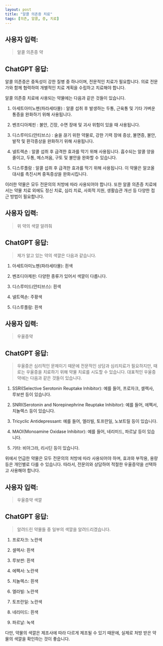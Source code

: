 ```yaml
---
layout: post
title: "알콜 의존증 치료"
tags: [의존, 알콜, 증, 치료]
---
```


## 사용자 입력:
> 알콜 의존증 약

## ChatGPT 응답:
> 

알콜 의존증은 중독성이 강한 질병 중 하나이며, 전문적인 치료가 필요합니다. 의료 전문가와 함께 협력하여 개별적인 치료 계획을 수립하고 치료해야 합니다. 

알콜 의존증 치료에 사용되는 약물에는 다음과 같은 것들이 있습니다.

1. 아세트아미노펜(파라세타몰) : 알콜 섭취 후 발생하는 두통, 근육통 및 기타 가벼운 통증을 완화하기 위해 사용됩니다.

2. 벤조디아제핀 : 불안, 긴장, 수면 장애 및 괴사 위험이 있을 때 사용됩니다.

3. 디스루미드(안티브스) : 술을 끊기 위한 약물로, 강한 기력 장애 증상, 불면증, 불안, 발작 및 환각증상을 완화하기 위해 사용됩니다.

4. 넬트렉손 : 알콜 섭취 후 급격한 효과를 막기 위해 사용됩니다. 흡수되는 알콜 양을 줄이고, 두통, 메스꺼움, 구토 및 불안을 완화할 수 있습니다.

5. 디스루플람 : 알콜 섭취 후 급격한 효과를 막기 위해 사용됩니다. 이 약물은 알코올 대사를 촉진시켜 중독증상을 완화시킵니다.

이러한 약물은 모두 전문의의 처방에 따라 사용되어야 합니다. 또한 알콜 의존증 치료에서는 약물 치료 외에도 정신 치료, 심리 치료, 사회적 지원, 생활습관 개선 등 다양한 접근 방법이 필요합니다.

## 사용자 입력:
> 위 약의 색깔 알려줘

## ChatGPT 응답:
> 제가 알고 있는 약의 색깔은 다음과 같습니다.

1. 아세트아미노펜(파라세타몰): 흰색

2. 벤조디아제핀: 다양한 종류가 있어서 색깔이 다릅니다.

3. 디스루미드(안티브스): 흰색

4. 넬트렉손: 주황색

5. 디스루플람: 흰색

## 사용자 입력:
> 우울증약

## ChatGPT 응답:
> 우울증은 심리적인 문제이기 때문에 전문적인 상담과 심리치료가 필요하지만, 때로는 우울증을 치료하기 위해 약물 치료를 시도할 수 있습니다. 대표적인 우울증약에는 다음과 같은 것들이 있습니다.

1. SSRI(Selective Serotonin Reuptake Inhibitor): 예를 들어, 프로자크, 셀렉사, 루보싼 등이 있습니다.

2. SNRI(Serotonin and Norepinephrine Reuptake Inhibitor): 예를 들어, 에펙서, 치놀렉스 등이 있습니다.

3. Tricyclic Antidepressant: 예를 들어, 엘라빌, 토프란일, 노보트릴 등이 있습니다.

4. MAOI(Monoamine Oxidase Inhibitor): 예를 들어, 네리미드, 파르날 등이 있습니다.

5. 기타: 비아그라, 리시딘 등이 있습니다.

위에서 언급한 약물은 모두 전문의의 처방에 따라 사용되어야 하며, 효과와 부작용, 용량 등은 개인별로 다를 수 있습니다. 따라서, 전문의와 상담하여 적절한 우울증약을 선택하고 사용해야 합니다.

## 사용자 입력:
> 우울증약 색깔

## ChatGPT 응답:
> 알려드린 약물들 중 일부의 색깔을 알려드리겠습니다.

1. 프로자크: 노란색

2. 셀렉사: 흰색

3. 루보싼: 흰색

4. 에펙서: 노란색

5. 치놀렉스: 흰색

6. 엘라빌: 노란색

7. 토프란일: 노란색

8. 네리미드: 흰색

9. 파르날: 녹색

다만, 약물의 색깔은 제조사에 따라 다르게 제조될 수 있기 때문에, 실제로 처방 받은 약물의 색깔을 확인하는 것이 좋습니다.

